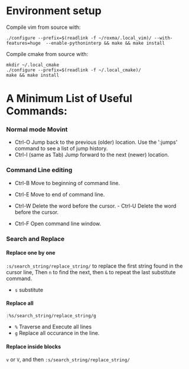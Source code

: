 



# Environment setup

Compile vim from source with:

	./configure --prefix=$(readlink -f ~/roxma/.local_vim)/ --with-features=huge  --enable-pythoninterp && make && make install


Compile cmake from source with:

	mkdir ~/.local_cmake
	./configure --prefix=$(readlink -f ~/.local_cmake)/
	make && make install




# A Minimum List of Useful Commands:


### Normal mode Movint

- Ctrl-O	Jump back to the previous (older) location. Use the ':jumps' command to see a list of jump history.
- Ctrl-I	(same as Tab) Jump forward to the next (newer) location.


### Command Line editing

- Ctrl-B	Move to beginning of command line.
- Ctrl-E	Move to end of command line.
- Ctrl-W	Delete the word before the cursor.  - Ctrl-U	Delete the word before the cursor.

- Ctrl-F	Open command line window.


### Search and Replace

#### Replace one by one

`:s/search_string/replace_string/` to replace the first string found in the cursor line, Then `n` to find the next, then `&` to repeat the last substitute command.

- `s`	substitute
	
#### Replace all

`:%s/search_string/replace_string/g`

- `%`	Traverse and Execute all lines
- `g`	Replace all occurance in the line.

#### Replace inside blocks

`v` or `V`, and then `:s/search_string/replace_string/`
	

